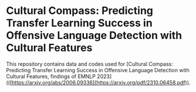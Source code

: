 # Cultural Compass: Predicting Transfer Learning Success in Offensive Language Detection with Cultural Features
This repository contains data and codes used for [Cultural Compass: Predicting Transfer Learning Success in Offensive Language Detection with Cultural Features, findings of EMNLP 2023](([https://arxiv.org/abs/2006.09336](https://arxiv.org/pdf/2310.06458.pdf)). 
